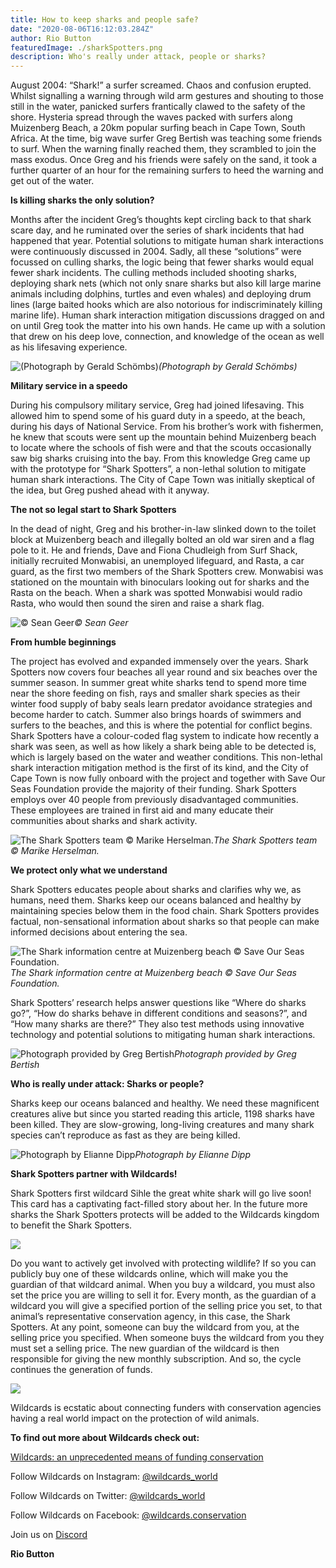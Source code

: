 ```yaml
---
title: How to keep sharks and people safe?
date: "2020-08-06T16:12:03.284Z"
author: Rio Button
featuredImage: ./sharkSpotters.png
description: Who's really under attack, people or sharks?
---
```


August 2004: “Shark!” a surfer screamed. Chaos and confusion erupted. Whilst signalling a warning through wild arm gestures and shouting to those still in the water, panicked surfers frantically clawed to the safety of the shore. Hysteria spread through the waves packed with surfers along Muizenberg Beach, a 20km popular surfing beach in Cape Town, South Africa. At the time, big wave surfer Greg Bertish was teaching some friends to surf. When the warning finally reached them, they scrambled to join the mass exodus. Once Greg and his friends were safely on the sand, it took a further quarter of an hour for the remaining surfers to heed the warning and get out of the water.

**Is killing sharks the only solution?**

Months after the incident Greg’s thoughts kept circling back to that shark scare day, and he ruminated over the series of shark incidents that had happened that year. Potential solutions to mitigate human shark interactions were continuously discussed in 2004. Sadly, all these “solutions” were focussed on culling sharks, the logic being that fewer sharks would equal fewer shark incidents. The culling methods included shooting sharks, deploying shark nets (which not only snare sharks but also kill large marine animals including dolphins, turtles and even whales) and deploying drum lines (large baited hooks which are also notorious for indiscriminately killing marine life). Human shark interaction mitigation discussions dragged on and on until Greg took the matter into his own hands. He came up with a solution that drew on his deep love, connection, and knowledge of the ocean as well as his lifesaving experience.

![(Photograph by Gerald Schömbs)](https://cdn-images-1.medium.com/max/2000/0*GvleYu1a969CNPIN)_(Photograph by Gerald Schömbs)_

**Military service in a speedo**

During his compulsory military service, Greg had joined lifesaving. This allowed him to spend some of his guard duty in a speedo, at the beach, during his days of National Service. From his brother’s work with fishermen, he knew that scouts were sent up the mountain behind Muizenberg beach to locate where the schools of fish were and that the scouts occasionally saw big sharks cruising into the bay. From this knowledge Greg came up with the prototype for “Shark Spotters”, a non-lethal solution to mitigate human shark interactions. The City of Cape Town was initially skeptical of the idea, but Greg pushed ahead with it anyway.

**The not so legal start to Shark Spotters**

In the dead of night, Greg and his brother-in-law slinked down to the toilet block at Muizenberg beach and illegally bolted an old war siren and a flag pole to it. He and friends, Dave and Fiona Chudleigh from Surf Shack, initially recruited Monwabisi, an unemployed lifeguard, and Rasta, a car guard, as the first two members of the Shark Spotters crew. Monwabisi was stationed on the mountain with binoculars looking out for sharks and the Rasta on the beach. When a shark was spotted Monwabisi would radio Rasta, who would then sound the siren and raise a shark flag.

![© Sean Geer](https://cdn-images-1.medium.com/max/2000/0*Kq13ZB2W_mE5ux5W)_© Sean Geer_

**From humble beginnings**

The project has evolved and expanded immensely over the years. Shark Spotters now covers four beaches all year round and six beaches over the summer season. In summer great white sharks tend to spend more time near the shore feeding on fish, rays and smaller shark species as their winter food supply of baby seals learn predator avoidance strategies and become harder to catch. Summer also brings hoards of swimmers and surfers to the beaches, and this is where the potential for conflict begins. Shark Spotters have a colour-coded flag system to indicate how recently a shark was seen, as well as how likely a shark being able to be detected is, which is largely based on the water and weather conditions. This non-lethal shark interaction mitigation method is the first of its kind, and the City of Cape Town is now fully onboard with the project and together with Save Our Seas Foundation provide the majority of their funding. Shark Spotters employs over 40 people from previously disadvantaged communities. These employees are trained in first aid and many educate their communities about sharks and shark activity.

![The Shark Spotters team © Marike Herselman.](https://cdn-images-1.medium.com/max/2400/0*ZA8mYElLPSOloUUg)_The Shark Spotters team © Marike Herselman._

**We protect only what we understand**

Shark Spotters educates people about sharks and clarifies why we, as humans, need them. Sharks keep our oceans balanced and healthy by maintaining species below them in the food chain. Shark Spotters provides factual, non-sensational information about sharks so that people can make informed decisions about entering the sea.

![The Shark information centre at Muizenberg beach © Save Our Seas Foundation.](https://cdn-images-1.medium.com/max/2048/0*foZTtt4aHfS_-rFo)_The Shark information centre at Muizenberg beach © Save Our Seas Foundation._

Shark Spotters’ research helps answer questions like “Where do sharks go?”, “How do sharks behave in different conditions and seasons?”, and “How many sharks are there?” They also test methods using innovative technology and potential solutions to mitigating human shark interactions.

![Photograph provided by Greg Bertish](https://cdn-images-1.medium.com/max/2000/0*xwQI2cIdDrb6ljHC)_Photograph provided by Greg Bertish_

**Who is really under attack: Sharks or people?**

Sharks keep our oceans balanced and healthy. We need these magnificent creatures alive but since you started reading this article, 1198 sharks have been killed. They are slow-growing, long-living creatures and many shark species can’t reproduce as fast as they are being killed.

![Photograph by Elianne Dipp](https://cdn-images-1.medium.com/max/2138/0*3FKDIv6Y4VT4IUXd)_Photograph by Elianne Dipp_

**Shark Spotters partner with Wildcards!**

Shark Spotters first wildcard Sihle the great white shark will go live soon! This card has a captivating fact-filled story about her. In the future more sharks the Shark Spotters protects will be added to the Wildcards kingdom to benefit the Shark Spotters.

![](https://cdn-images-1.medium.com/max/2832/1*chAS1YeylQqOryX9PHKxJQ.png)

Do you want to actively get involved with protecting wildlife? If so you can publicly buy one of these wildcards online, which will make you the guardian of that wildcard animal. When you buy a wildcard, you must also set the price you are willing to sell it for. Every month, as the guardian of a wildcard you will give a specified portion of the selling price you set, to that animal’s representative conservation agency, in this case, the Shark Spotters. At any point, someone can buy the wildcard from you, at the selling price you specified. When someone buys the wildcard from you they must set a selling price. The new guardian of the wildcard is then responsible for giving the new monthly subscription. And so, the cycle continues the generation of funds.

![](https://cdn-images-1.medium.com/max/5116/1*w2GiL4659Aja_n0KGcybKg.png)

Wildcards is ecstatic about connecting funders with conservation agencies having a real world impact on the protection of wild animals.

**To find out more about Wildcards check out:**

[Wildcards: an unprecedented means of funding conservation](https://blog.wildcards.world/wildcards-intro/)

Follow Wildcards on Instagram: [@wildcards_world](https://www.instagram.com/wildcards_world)

Follow Wildcards on Twitter: [@wildcards_world](https://twitter.com/wildcards_world)

Follow Wildcards on Facebook: [@wildcards.conservation](https://www.facebook.com/wildcards.conservation)

Join us on [Discord](https://discord.gg/Wemmn63)

**Rio Button**
